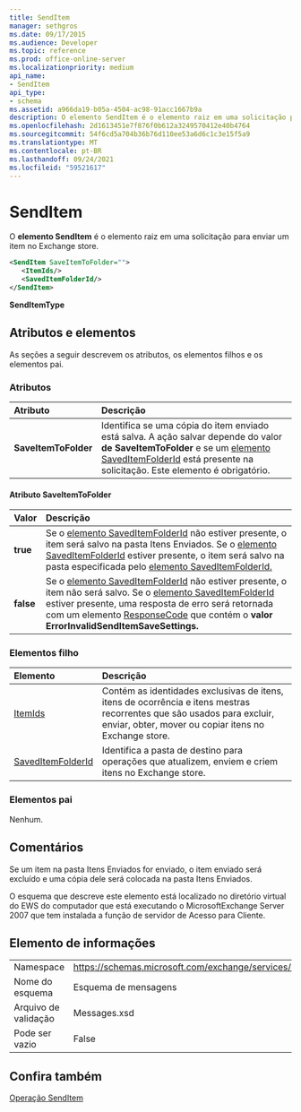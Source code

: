 ```yaml
---
title: SendItem
manager: sethgros
ms.date: 09/17/2015
ms.audience: Developer
ms.topic: reference
ms.prod: office-online-server
ms.localizationpriority: medium
api_name:
- SendItem
api_type:
- schema
ms.assetid: a966da19-b05a-4504-ac98-91acc1667b9a
description: O elemento SendItem é o elemento raiz em uma solicitação para enviar um item no Exchange store.
ms.openlocfilehash: 2d1613451e7f876f0b612a3249570412e40b4764
ms.sourcegitcommit: 54f6cd5a704b36b76d110ee53a6d6c1c3e15f5a9
ms.translationtype: MT
ms.contentlocale: pt-BR
ms.lasthandoff: 09/24/2021
ms.locfileid: "59521617"
---
```

# <a name="senditem"></a>SendItem

O **elemento SendItem** é o elemento raiz em uma solicitação para enviar um item no Exchange store. 
  
```xml
<SendItem SaveItemToFolder="">
   <ItemIds/>
   <SavedItemFolderId/>
</SendItem>
```

 **SendItemType**
## <a name="attributes-and-elements"></a>Atributos e elementos

As seções a seguir descrevem os atributos, os elementos filhos e os elementos pai.
  
### <a name="attributes"></a>Atributos

|**Atributo**|**Descrição**|
|:-----|:-----|
|**SaveItemToFolder** <br/> |Identifica se uma cópia do item enviado está salva. A ação salvar depende do valor **de SaveItemToFolder** e se um [elemento SavedItemFolderId](saveditemfolderid.md) está presente na solicitação. Este elemento é obrigatório.  <br/> |
   
#### <a name="saveitemtofolder-attribute"></a>Atributo SaveItemToFolder

|**Valor**|**Descrição**|
|:-----|:-----|
|**true** <br/> |Se o [elemento SavedItemFolderId](saveditemfolderid.md) não estiver presente, o item será salvo na pasta Itens Enviados. Se o [elemento SavedItemFolderId](saveditemfolderid.md) estiver presente, o item será salvo na pasta especificada pelo [elemento SavedItemFolderId.](saveditemfolderid.md)  <br/> |
|**false** <br/> |Se o [elemento SavedItemFolderId](saveditemfolderid.md) não estiver presente, o item não será salvo. Se o [elemento SavedItemFolderId](saveditemfolderid.md) estiver presente, uma resposta de erro será retornada com um elemento [ResponseCode](responsecode.md) que contém o **valor ErrorInvalidSendItemSaveSettings.**  <br/> |
   
### <a name="child-elements"></a>Elementos filho

|**Elemento**|**Descrição**|
|:-----|:-----|
|[ItemIds](itemids.md) <br/> |Contém as identidades exclusivas de itens, itens de ocorrência e itens mestras recorrentes que são usados para excluir, enviar, obter, mover ou copiar itens no Exchange store.  <br/> |
|[SavedItemFolderId](saveditemfolderid.md) <br/> |Identifica a pasta de destino para operações que atualizem, enviem e criem itens no Exchange store.  <br/> |
   
### <a name="parent-elements"></a>Elementos pai

Nenhum.
  
## <a name="remarks"></a>Comentários

Se um item na pasta Itens Enviados for enviado, o item enviado será excluído e uma cópia dele será colocada na pasta Itens Enviados.
  
O esquema que descreve este elemento está localizado no diretório virtual do EWS do computador que está executando o MicrosoftExchange Server 2007 que tem instalada a função de servidor de Acesso para Cliente.
  
## <a name="element-information"></a>Elemento de informações

|||
|:-----|:-----|
|Namespace  <br/> |https://schemas.microsoft.com/exchange/services/2006/messages  <br/> |
|Nome do esquema  <br/> |Esquema de mensagens  <br/> |
|Arquivo de validação  <br/> |Messages.xsd  <br/> |
|Pode ser vazio  <br/> |False  <br/> |
   
## <a name="see-also"></a>Confira também



[Operação SendItem](senditem-operation.md)


